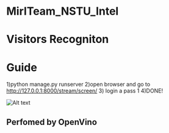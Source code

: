 # MirITeam_NSTU_Intel
# Visitors Recogniton

# Guide 
1)python manage.py runserver 
2)open browser and go to http://127.0.0.1:8000/stream/screen/
3)  login a
    pass 1
4)DONE!

![Alt text](https://github.com/kremlev404/DjangoStream/blob/master/demo.gif "Result")
## Perfomed by OpenVino 